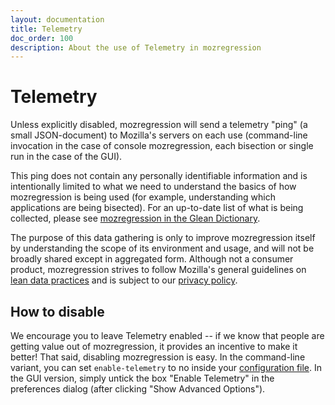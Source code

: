 ```yaml
---
layout: documentation
title: Telemetry
doc_order: 100
description: About the use of Telemetry in mozregression
---
```


# Telemetry

Unless explicitly disabled, mozregression will send a telemetry "ping" (a small JSON-document) to Mozilla's servers on each use (command-line invocation in the case of console mozregression, each bisection or single run in the case of the GUI).

This ping does not contain any personally identifiable information and
is intentionally limited to what we need to understand the basics
of how mozregression is being used (for example, understanding
which applications are being bisected). For an up-to-date list of
what is being collected, please see [mozregression in the Glean Dictionary](https://dictionary.telemetry.mozilla.org).

The purpose of this data gathering is only to improve mozregression itself by understanding the scope of its environment and usage, and
will not be broadly shared except in aggregated form. Although not a consumer product, mozregression strives to follow Mozilla's general guidelines on [lean data practices](https://www.mozilla.org/en-US/about/policy/lean-data/) and is subject to our [privacy policy](https://www.mozilla.org/en-US/privacy/websites/).

## How to disable

We encourage you to leave Telemetry enabled -- if we know that people
are getting value out of mozregression, it provides an incentive to
make it better! That said, disabling mozregression is easy. In the
command-line variant, you can set `enable-telemetry` to no inside your [configuration file](./configuration.md). In the GUI version, simply untick the box "Enable Telemetry" in the preferences dialog (after clicking "Show Advanced Options").
